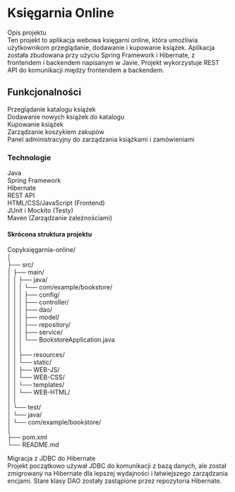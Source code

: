 # Księgarnia Online
Opis projektu  
Ten projekt to aplikacja webowa księgarni online, która umożliwia użytkownikom przeglądanie, dodawanie i kupowanie książek. Aplikacja została zbudowana przy użyciu Spring Framework i Hibernate, z frontendem i backendem napisanym w Javie. Projekt wykorzystuje REST API do komunikacji między frontendem a backendem.

## Funkcjonalności

Przeglądanie katalogu książek  
Dodawanie nowych książek do katalogu  
Kupowanie książek  
Zarządzanie koszykiem zakupów  
Panel administracyjny do zarządzania książkami i zamówieniami  

### Technologie

Java  
Spring Framework  
Hibernate  
REST API  
HTML/CSS/JavaScript (Frontend)  
JUnit i Mockito (Testy)  
Maven (Zarządzanie zależnościami)  

#### Skrócona struktura projektu
Copyksięgarnia-online/  
│  
├── src/  
│   ├── main/  
│   │   ├── java/  
│   │   │   └── com/example/bookstore/  
│   │   │       ├── config/  
│   │   │       ├── controller/  
│   │   │       ├── dao/  
│   │   │       ├── model/  
│   │   │       ├── repository/  
│   │   │       ├── service/  
│   │   │       └── BookstoreApplication.java  
│   │   │  
│   │   ├── resources/  
│   │   └── static/  
│   │       ├── WEB-JS/  
│   │       └── WEB-CSS/  
│   │   └── templates/  
│   │       └── WEB-HTML/  
│   │  
│   └── test/  
│       └── java/  
│           └── com/example/bookstore/  
│  
├── pom.xml  
└── README.md  


Migracja z JDBC do Hibernate  
Projekt początkowo używał JDBC do komunikacji z bazą danych, ale został zmigrowany na Hibernate dla lepszej wydajności i łatwiejszego zarządzania encjami. Stare klasy DAO zostały zastąpione przez repozytoria Hibernate.  


